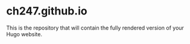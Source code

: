 # ch247.github.io
This is the repository that will contain the fully rendered version of your Hugo website.
